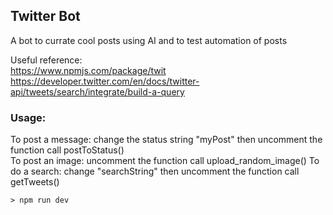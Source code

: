 ## Twitter Bot 

A bot to currate cool posts using AI and to test automation of posts   

Useful reference:   
https://www.npmjs.com/package/twit   
https://developer.twitter.com/en/docs/twitter-api/tweets/search/integrate/build-a-query

### Usage:     
To post a message: change the status string "myPost" then uncomment the function call postToStatus()    
To post an image: uncomment the function call upload_random_image()
To do a search: change "searchString" then uncomment the function call getTweets()

```   
> npm run dev 
```  